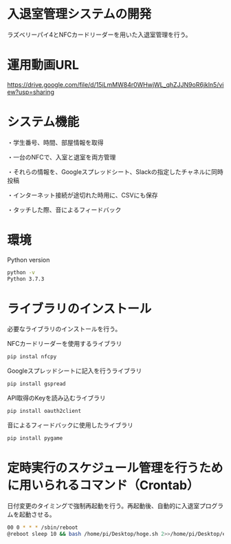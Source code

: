 # 入退室管理システムの開発
ラズベリーパイ4とNFCカードリーダーを用いた入退室管理を行う。

# 運用動画URL
https://drive.google.com/file/d/15iLmMW84r0WHwjWL_qhZJJN9oR6jkln5/view?usp=sharing

# システム機能
・学生番号、時間、部屋情報を取得

・一台のNFCで、入室と退室を両方管理

・それらの情報を、Googleスプレッドシート、Slackの指定したチャネルに同時投稿

・インターネット接続が途切れた時用に、CSVにも保存

・タッチした際、音によるフィードバック

# 環境
Python version
```bash
python -v
Python 3.7.3
```

# ライブラリのインストール
必要なライブラリのインストールを行う。

NFCカードリーダーを使用するライブラリ
```bash
pip instal nfcpy
```
Googleスプレッドシートに記入を行うライブラリ
```bash
pip install gspread
```
API取得のKeyを読み込むライブラリ
```bash
pip install oauth2client
```
音によるフィードバックに使用したライブラリ
```bash
pip install pygame
```

# 定時実行のスケジュール管理を行うために用いられるコマンド（Crontab）
日付変更のタイミングで強制再起動を行う。再起動後、自動的に入退室プログラムを起動させる。
```bash
00 0 * * * /sbin/reboot
@reboot sleep 10 && bash /home/pi/Desktop/hoge.sh 2>>/home/pi/Desktop/error.log
```
